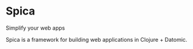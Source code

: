 # Spica

Simplify your web apps

Spica is a framework for building web applications in Clojure + Datomic.
